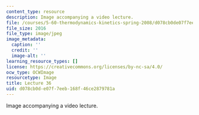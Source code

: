 ```yaml
---
content_type: resource
description: Image accompanying a video lecture.
file: /courses/5-60-thermodynamics-kinetics-spring-2008/d078cb0de07f7eeb168f46ce2879781a_lec36_th.jpg
file_size: 2016
file_type: image/jpeg
image_metadata:
  caption: ''
  credit: ''
  image-alt: ''
learning_resource_types: []
license: https://creativecommons.org/licenses/by-nc-sa/4.0/
ocw_type: OCWImage
resourcetype: Image
title: Lecture 36
uid: d078cb0d-e07f-7eeb-168f-46ce2879781a
---
```

Image accompanying a video lecture.